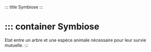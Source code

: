 ::: title Symbiose
:::

::: container
Symbiose
========

Etat entre un arbre et une espèce animale nécessaire pour leur survie mutuelle.
:::